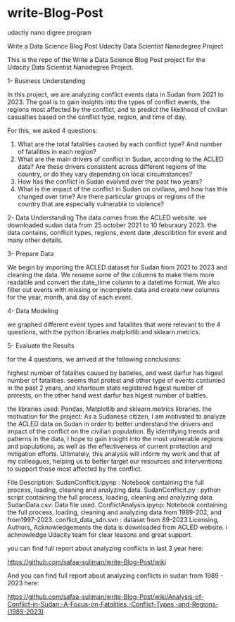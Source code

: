 # write-Blog-Post
udactiy nano digree program

Write a Data Science Blog Post
Udacity Data Scientist Nanodegree Project

This is the repo of the Write a Data Science Blog Post project for the Udacity Data Scientist Nanodegree Project.

1- Business Understanding

In this project, we are analyzing conflict events data in Sudan from 2021 to 2023. The goal is to gain insights into the types of conflict events, the regions most affected by the conflict, and to predict the likelihood of civilian casualties based on the conflict type, region, and time of day.


For this, we asked 4 questions:
1. What are the total fatalities caused by each conflict type? And number of fatalities in each region?
2. What are the main drivers of conflict in Sudan, according to the ACLED data? Are these drivers consistent across different regions of the country, or do they vary depending on local circumstances?
3. How has the conflict in Sudan evolved over the past two years?
4. What is the impact of the conflict in Sudan on civilians, and how has this changed over time? Are there particular groups or regions of the country that are especially vulnerable to violence?

2- Data Understanding
The data comes from the ACLED website. we downloaded sudan data from 25 october 2021 to 10 feburaury 2023.
the data contains, conflicit types, regions, event date ,describtion for event and many other details.


3- Prepare Data

We begin by importing the ACLED dataset for Sudan from 2021 to 2023 and cleaning the data. We rename some of the columns to make them more readable and convert the date_time column to a datetime format. We also filter out events with missing or incomplete data and create new columns for the year, month, and day of each event.

4- Data Modeling

we graphed different event types and fatailites that were relevant to the 4 questions, with the python libraries matplotlib and sklearn.metrics.

5- Evaluate the Results

for the 4 questions, we arrived at the following conclusions:

highest number of fatalites caused by batteles, and west darfur has higest number of fatalities.
seems that protest and other type of events contunied in the past 2 years, and khartoum state registered higest number of protests, on the other hand west darfur has higest number of battles.


the libraries used: Pandas, Matplotlib and sklearn.metrics libraries. 
the motivation for the project: As a Sudanese citizen, I am motivated to analyze the ACLED data on Sudan in order to better understand the drivers and impact of the conflict on the civilian population. 
By identifying trends and patterns in the data, I hope to gain insight into the most vulnerable regions and populations, 
as well as the effectiveness of current protection and mitigation efforts. Ultimately, 
this analysis will inform my work and that of my colleagues, helping us to better target our resources and interventions to support those most affected by the conflict.

File Description:
SudanConflicit.ipynp : Notebook containing the full process, loading, cleaning and analyzing data.
SudanConflicit.py : python script containing the full process, loading, cleaning and analyzing data.
SudanData.csv: Data file used.
ConflictAnalysis.ipynp: Notebook containing the full process, loading, cleaning and analyzing data from 1989-202, and from1997-2023.
conflict_data_sdn.svn : dataset from 89-2023
Licensing, Authors, Acknowledgements
the data is downloaded from ACLED website. i achnowledge Udacity team for clear leasons and great support.

 you can find full report about analyzing conflicts in last 3 year here:

  https://github.com/safaa-suliman/write-Blog-Post/wiki

 And you can find full report about analyzing conflicts in sudan from 1989 - 2023 here:
 
 https://github.com/safaa-suliman/write-Blog-Post/wiki/Analysis-of-Conflict-in-Sudan:-A-Focus-on-Fatalities,-Conflict-Types,-and-Regions-(1989-2023)
 

